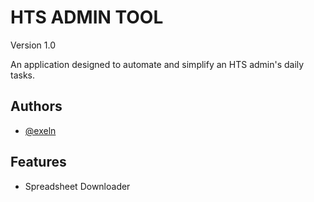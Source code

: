 
# HTS ADMIN TOOL
Version 1.0

An application designed to automate and simplify an HTS admin's daily tasks.



## Authors

- [@exeln](https://www.github.com/exeln)


## Features

- Spreadsheet Downloader


